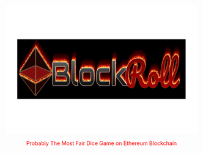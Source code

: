 ![BlockRoll](https://github.com/ndexnetwork/BlockRoll/blob/master/graphics/logo12x6.png)
<p style='color:red'align='center'> Probably The Most Fair Dice Game on Ethereum Blockchain </p>
